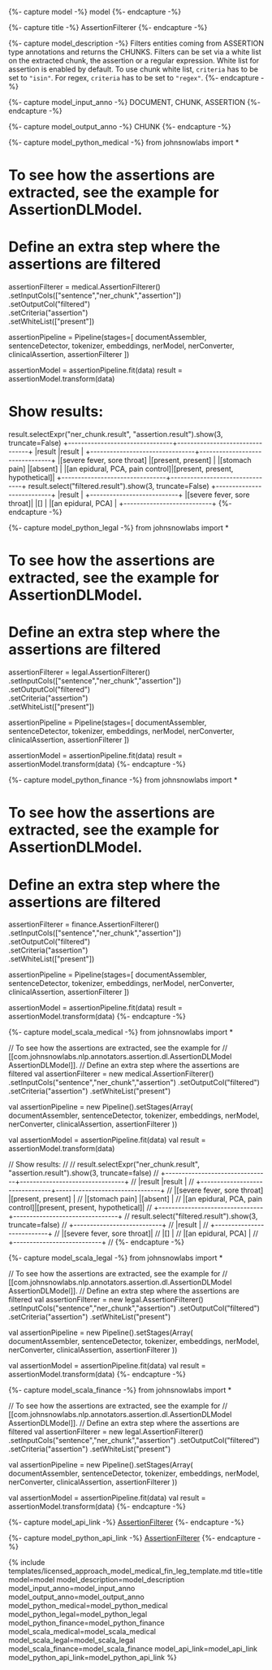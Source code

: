 {%- capture model -%}
model
{%- endcapture -%}

{%- capture title -%}
AssertionFilterer
{%- endcapture -%}

{%- capture model_description -%}
Filters entities coming from ASSERTION type annotations and returns the CHUNKS.
Filters can be set via a white list on the extracted chunk, the assertion or a regular expression.
White list for assertion is enabled by default. To use chunk white list, `criteria` has to be set to `"isin"`.
For regex, `criteria` has to be set to `"regex"`.
{%- endcapture -%}

{%- capture model_input_anno -%}
DOCUMENT, CHUNK, ASSERTION
{%- endcapture -%}

{%- capture model_output_anno -%}
CHUNK
{%- endcapture -%}


{%- capture model_python_medical -%}
from johnsnowlabs import * 
# To see how the assertions are extracted, see the example for AssertionDLModel.
# Define an extra step where the assertions are filtered
assertionFilterer = medical.AssertionFilterer() \
  .setInputCols(["sentence","ner_chunk","assertion"]) \
  .setOutputCol("filtered") \
  .setCriteria("assertion") \
  .setWhiteList(["present"])

assertionPipeline = Pipeline(stages=[
  documentAssembler,
  sentenceDetector,
  tokenizer,
  embeddings,
  nerModel,
  nerConverter,
  clinicalAssertion,
  assertionFilterer
])

assertionModel = assertionPipeline.fit(data)
result = assertionModel.transform(data)

# Show results:

result.selectExpr("ner_chunk.result", "assertion.result").show(3, truncate=False)
+--------------------------------+--------------------------------+
|result                          |result                          |
+--------------------------------+--------------------------------+
|[severe fever, sore throat]     |[present, present]              |
|[stomach pain]                  |[absent]                        |
|[an epidural, PCA, pain control]|[present, present, hypothetical]|
+--------------------------------+--------------------------------+
result.select("filtered.result").show(3, truncate=False)
+---------------------------+
|result                     |
+---------------------------+
|[severe fever, sore throat]|
|[]                         |
|[an epidural, PCA]         |
+---------------------------+
{%- endcapture -%}

{%- capture model_python_legal -%}
from johnsnowlabs import * 
# To see how the assertions are extracted, see the example for AssertionDLModel.
# Define an extra step where the assertions are filtered
assertionFilterer = legal.AssertionFilterer() \
  .setInputCols(["sentence","ner_chunk","assertion"]) \
  .setOutputCol("filtered") \
  .setCriteria("assertion") \
  .setWhiteList(["present"])

assertionPipeline = Pipeline(stages=[
  documentAssembler,
  sentenceDetector,
  tokenizer,
  embeddings,
  nerModel,
  nerConverter,
  clinicalAssertion,
  assertionFilterer
])

assertionModel = assertionPipeline.fit(data)
result = assertionModel.transform(data)
{%- endcapture -%}

{%- capture model_python_finance -%}
from johnsnowlabs import * 
# To see how the assertions are extracted, see the example for AssertionDLModel.
# Define an extra step where the assertions are filtered
assertionFilterer = finance.AssertionFilterer() \
  .setInputCols(["sentence","ner_chunk","assertion"]) \
  .setOutputCol("filtered") \
  .setCriteria("assertion") \
  .setWhiteList(["present"])

assertionPipeline = Pipeline(stages=[
  documentAssembler,
  sentenceDetector,
  tokenizer,
  embeddings,
  nerModel,
  nerConverter,
  clinicalAssertion,
  assertionFilterer
])

assertionModel = assertionPipeline.fit(data)
result = assertionModel.transform(data)
{%- endcapture -%}

{%- capture model_scala_medical -%}
from johnsnowlabs import * 

// To see how the assertions are extracted, see the example for
// [[com.johnsnowlabs.nlp.annotators.assertion.dl.AssertionDLModel AssertionDLModel]].
// Define an extra step where the assertions are filtered
val assertionFilterer = new medical.AssertionFilterer()
  .setInputCols("sentence","ner_chunk","assertion")
  .setOutputCol("filtered")
  .setCriteria("assertion")
  .setWhiteList("present")

val assertionPipeline = new Pipeline().setStages(Array(
  documentAssembler,
  sentenceDetector,
  tokenizer,
  embeddings,
  nerModel,
  nerConverter,
  clinicalAssertion,
  assertionFilterer
))

val assertionModel = assertionPipeline.fit(data)
val result = assertionModel.transform(data)

// Show results:
//
// result.selectExpr("ner_chunk.result", "assertion.result").show(3, truncate=false)
// +--------------------------------+--------------------------------+
// |result                          |result                          |
// +--------------------------------+--------------------------------+
// |[severe fever, sore throat]     |[present, present]              |
// |[stomach pain]                  |[absent]                        |
// |[an epidural, PCA, pain control]|[present, present, hypothetical]|
// +--------------------------------+--------------------------------+
// result.select("filtered.result").show(3, truncate=false)
// +---------------------------+
// |result                     |
// +---------------------------+
// |[severe fever, sore throat]|
// |[]                         |
// |[an epidural, PCA]         |
// +---------------------------+
//
{%- endcapture -%}

{%- capture model_scala_legal -%}
from johnsnowlabs import * 

// To see how the assertions are extracted, see the example for
// [[com.johnsnowlabs.nlp.annotators.assertion.dl.AssertionDLModel AssertionDLModel]].
// Define an extra step where the assertions are filtered
val assertionFilterer = new legal.AssertionFilterer()
  .setInputCols("sentence","ner_chunk","assertion")
  .setOutputCol("filtered")
  .setCriteria("assertion")
  .setWhiteList("present")

val assertionPipeline = new Pipeline().setStages(Array(
  documentAssembler,
  sentenceDetector,
  tokenizer,
  embeddings,
  nerModel,
  nerConverter,
  clinicalAssertion,
  assertionFilterer
))

val assertionModel = assertionPipeline.fit(data)
val result = assertionModel.transform(data)
{%- endcapture -%}

{%- capture model_scala_finance -%}
from johnsnowlabs import * 

// To see how the assertions are extracted, see the example for
// [[com.johnsnowlabs.nlp.annotators.assertion.dl.AssertionDLModel AssertionDLModel]].
// Define an extra step where the assertions are filtered
val assertionFilterer = new legal.AssertionFilterer()
  .setInputCols("sentence","ner_chunk","assertion")
  .setOutputCol("filtered")
  .setCriteria("assertion")
  .setWhiteList("present")

val assertionPipeline = new Pipeline().setStages(Array(
  documentAssembler,
  sentenceDetector,
  tokenizer,
  embeddings,
  nerModel,
  nerConverter,
  clinicalAssertion,
  assertionFilterer
))

val assertionModel = assertionPipeline.fit(data)
val result = assertionModel.transform(data)
{%- endcapture -%}

{%- capture model_api_link -%}
[AssertionFilterer](https://nlp.johnsnowlabs.com/licensed/api/com/johnsnowlabs/nlp/annotators/chunker/AssertionFilterer)
{%- endcapture -%}

{%- capture model_python_api_link -%}
[AssertionFilterer](https://nlp.johnsnowlabs.com/licensed/api/python/reference/autosummary/sparknlp_jsl/annotator/chunker/assertion_filterer/index.html#sparknlp_jsl.annotator.chunker.assertion_filterer.AssertionFilterer)
{%- endcapture -%}

{% include templates/licensed_approach_model_medical_fin_leg_template.md
title=title
model=model
model_description=model_description
model_input_anno=model_input_anno
model_output_anno=model_output_anno
model_python_medical=model_python_medical
model_python_legal=model_python_legal
model_python_finance=model_python_finance
model_scala_medical=model_scala_medical
model_scala_legal=model_scala_legal
model_scala_finance=model_scala_finance
model_api_link=model_api_link
model_python_api_link=model_python_api_link
%}
